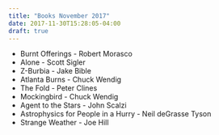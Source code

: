 ```yaml
---
title: "Books November 2017"
date: 2017-11-30T15:28:05-04:00
draft: true
---
```


* Burnt Offerings - Robert Morasco
* Alone - Scott Sigler
* Z-Burbia - Jake Bible
* Atlanta Burns - Chuck Wendig
* The Fold - Peter Clines
* Mockingbird - Chuck Wendig
* Agent to the Stars - John Scalzi
* Astrophysics for People in a Hurry - Neil deGrasse Tyson
* Strange Weather - Joe Hill